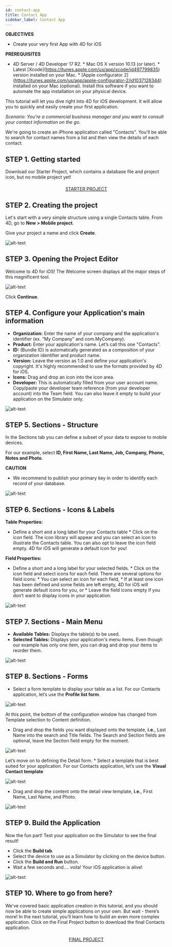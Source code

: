 ```yaml
---
id: contact-app
title: Contact App
sidebar_label: Contact App
---
```



<div class = "objectives">
<b>OBJECTIVES</b>

* Create your very first App with 4D for iOS
</div>

<div class = "prerequisites">
<b>PREREQUISITES</b>

* 4D Server / 4D Developer 17 R2. * Mac OS X version 10.13 (or later). * Latest \[Xcode\](https://itunes.apple.com/us/app/xcode/id497799835) version installed on your Mac. * \[Apple configurator 2\](https://itunes.apple.com/us/app/apple-configurator-2/id1037126344) installed on your Mac (optional). Install this software if you want to automate the app installation on your physical device. </div> 

This tutorial will let you dive right into 4D for iOS development. It will allow you to quickly and easily create your first application.

<i>Scenario: You're a commercial business manager and you want to consult your contact information on the go.</i>

We're going to create an iPhone application called "Contacts". You'll be able to search for contact names from a list and then view the details of each contact.

## STEP 1. Getting started

Download our Starter Project, which contains a database file and project icon, but no mobile project yet!

<div style="text-align: center; margin-top: 20px">
  
<a class="button"
href="../assets/contact-app/ContactStarter.zip">STARTER PROJECT</a>
</div>

## STEP 2. Creating the project

Let's start with a very simple structure using a single Contacts table. From 4D, go to **New > Mobile project**.

Give your project a name and click **Create**.

![alt-text](assets/contact-app/Project-creation-4D-for-iOS.png)

## STEP 3. Opening the Project Editor

Welcome to 4D for iOS! The Welcome screen displays all the major steps of this magnificent tool. 

![alt-text](assets/contact-app/Welcome-Screen-4D-for-iOS.png)

Click **Continue**.

## STEP 4. Configure your Application's main information

* **Organization:** Enter the name of your company and the application's identifier (ex. “My Company” and com.MyCompany).
* **Product:** Enter your application's name. Let’s call this one "Contacts".
* **ID:** (Bundle ID) is automatically generated as a composition of your organization identifier and product name.
* **Version:** Leave the version as 1.0 and define your application's copyright. It's highly recommended to use the formats provided by 4D for iOS.
* **Icons:** Drag and drop an icon into the icon area.
* **Developer:** This is automatically filled from your user account name. Copy/paste your developer team reference (from your developer account) into the Team field. You can also leave it empty to build your application on the Simulator only.

![alt-text](assets/contact-app/Contact-app-general-section-4D-for-iOS.png)

## STEP 5. Sections - Structure

In the Sections tab you can define a subset of your data to expose to mobile devices.

For our example, select **ID, First Name, Last Name, Job, Company, Phone, Notes and Photo**.

<div class = "caution">
<b>CAUTION</b>

* We recommend to publish your primary key in order to identify each record of your database.
</div>

![alt-text](assets/contact-app/Contact-app-structure-section-4D-for-iOS.png)

## STEP 6. Sections - Icons & Labels

<b>Table Properties:</b>
* Define a short and a long label for your Contacts table * Click on the icon field. The icon library will appear and you can select an icon to illustrate the Contacts table. You can also opt to leave the icon field empty. 4D for iOS will generate a default icon for you!

<b>Field Properties:</b>
* Define a short and a long label for your selected fields. * Click on the icon field and select icons for each field. There are several options for field icons: * You can select an icon for each field, * If at least one icon has been defined and some fields are left empty, 4D for iOS will generate default icons for you, or * Leave the field icons empty if you don’t want to display icons in your application.

![alt-text](assets/contact-app/Contact-app-icons-labels-section-4D-for-iOS.png)

## STEP 7. Sections - Main Menu

* **Available Tables:** Displays the table(s) to be used.
* **Selected Tables:** Displays your application's menu items. Even though our example has only one item, you can drag and drop your items to reorder them.

![alt-text](assets/contact-app/Contact-app-main-menu-section-4D-for-iOS.png)

## STEP 8. Sections - Forms

* Select a form template to display your table as a list. For our Contacts application, let’s use the **Profile list form**.

![alt-text](assets/contact-app/ListformTemplate-form-section-4D-for-iOS.png)

At this point, the bottom of the configuration window has changed from Template selection to Content definition.

* Drag and drop the fields you want displayed onto the template, **i.e.**, Last Name into the search and Title fields. The Search and Section fields are optional, leave the Section field empty for the moment.

![alt-text](assets/contact-app/ListformContent-form-section-4D-for-iOS.png)

Let’s move on to defining the Detail form. * Select a template that is best suited for your application. For our Contacts application, let’s use the **Visual Contact template**

![alt-text](assets/contact-app/DetailformTemplate-form-section-4D-for-iOS.png)

* Drag and drop the content onto the detail view template, **i.e.**, First Name, Last Name, and Photo.

![alt-text](assets/contact-app/DetailformContent-form-section-4D-for-iOS.png)

## STEP 9. Build the Application

Now the fun part! Test your application on the Simulator to see the final result!

* Click the **Build tab**.
* Select the device to use as a Simulator by clicking on the device button.
* Click the **Build and Run** button.
* Wait a few seconds and…. voila! Your iOS application is alive!

![alt-text](assets/contact-app/simulator-list-form-4D-for-iOS.png)

## STEP 10. Where to go from here?

We've covered basic application creation in this tutorial, and you should now be able to create simple applications on your own. But wait - there’s more! In the next tutorial, you’ll learn how to build an even more complex application. Click on the Final Project button to download the final Contacts application.

<div style="text-align: center; margin-top: 20px">
  
<a class="button"
href="../assets/contact-app/ContactFinal.zip">FINAL PROJECT</a>
</div>